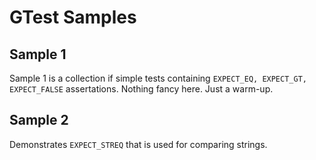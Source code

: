 # GTest Samples

## Sample 1
Sample 1 is a collection if simple tests containing `EXPECT_EQ, EXPECT_GT, EXPECT_FALSE` assertations. Nothing fancy here. Just a warm-up.

## Sample 2
Demonstrates `EXPECT_STREQ` that is used for comparing strings.
